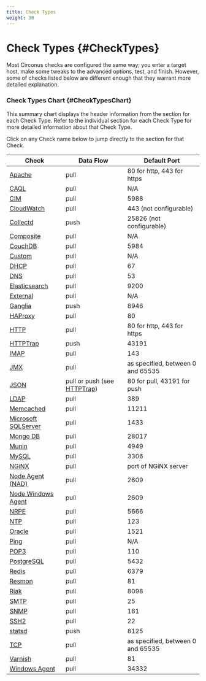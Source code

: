 ```yaml
---
title: Check Types
weight: 30
---
```


# Check Types {#CheckTypes}
Most Circonus checks are configured the same way; you enter a target host, make some tweaks to the advanced options, test, and finish. However, some of checks listed below are different enough that they warrant more detailed explanation.


### Check Types Chart {#CheckTypesChart}
This summary chart displays the header information from the section for each Check Type. Refer to the individual section for each Check Type for more detailed information about that Check Type.

Click on any Check name below to jump directly to the section for that Check.

| Check | Data Flow | Default Port |
|---|---|---|
| [Apache](/circonus/checks/check-types/apache) | pull | 80 for http, 443 for https |
| [CAQL](/circonus/checks/check-types/caql-check) | pull | N/A |
| [CIM](/circonus/checks/check-types/cim) | pull | 5988 |
| [CloudWatch](/circonus/checks/check-types/cloudwatch) | pull | 443 (not configurable) |
| [Collectd](/circonus/checks/check-types/collectd) | push | 25826 (not configurable) |
| [Composite](/circonus/checks/check-types/composite) | pull | N/A |
| [CouchDB](/circonus/checks/check-types/couchdb) | pull | 5984 |
| [Custom](/circonus/checks/check-types/custom) | pull | N/A |
| [DHCP](/circonus/checks/check-types/dhcp) | pull | 67 |
| [DNS](/circonus/checks/check-types/dns) | pull | 53 |
| [Elasticsearch](/circonus/checks/check-types/elastic-search) | pull | 9200 |
| [External](/circonus/checks/check-types/external) | pull | N/A |
| [Ganglia](/circonus/checks/check-types/ganglia) | push | 8946 |
| [HAProxy](/circonus/checks/check-types/haproxy) | pull | 80 |
| [HTTP](/circonus/checks/check-types/http) | pull | 80 for http, 443 for https |
| [HTTPTrap](/circonus/checks/check-types/httptrap) | push | 43191 |
| [IMAP](/circonus/checks/check-types/imap) | pull | 143 |
| [JMX](/circonus/checks/check-types/jmx) | pull | as specified, between 0 and 65535 |
| [JSON](/circonus/checks/check-types/json) | pull or push (see [HTTPTrap](/circonus/checks/check-types/httptrap)) | 80 for pull, 43191 for push |
| [LDAP](/circonus/checks/check-types/ldap) | pull | 389 |
| [Memcached](/circonus/checks/check-types/memcached) | pull | 11211 |
| [Microsoft SQLServer](/circonus/checks/check-types/microsoft-sql-server) | pull | 1433 |
| [Mongo DB](/circonus/checks/check-types/mongodb) | pull | 28017 |
| [Munin](/circonus/checks/check-types/munin) | pull | 4949 |
| [MySQL](/circonus/checks/check-types/mysql) | pull | 3306 |
| [NGiNX](/circonus/checks/check-types/nginx) | pull | port of NGiNX server |
| [Node Agent (NAD)](/circonus/checks/check-types/node-agent-nad) | pull | 2609 |
| [Node Windows Agent](/circonus/checks/check-types/node-windows-agent) | pull | 2609 |
| [NRPE](/circonus/checks/check-types/nrpe) | pull | 5666 |
| [NTP](/circonus/checks/check-types/ntp) | pull | 123 |
| [Oracle](/circonus/checks/check-types/oracle) | pull | 1521 |
| [Ping](/circonus/checks/check-types/ping) | pull | N/A |
| [POP3](/circonus/checks/check-types/pop3) | pull | 110 |
| [PostgreSQL](/circonus/checks/check-types/postgresql) | pull | 5432 |
| [Redis](/circonus/checks/check-types/redis) | pull | 6379 |
| [Resmon](/circonus/checks/check-types/resmon) | pull | 81 |
| [Riak](/circonus/checks/check-types/riak) | pull | 8098 |
| [SMTP](/circonus/checks/check-types/smtp) | pull | 25 |
| [SNMP](/circonus/checks/check-types/snmp) | pull | 161 |
| [SSH2](/circonus/checks/check-types/ssh2) | pull | 22 |
| [statsd](/circonus/checks/check-types/statsd) | push | 8125 |
| [TCP](/circonus/checks/check-types/tcp) | pull | as specified, between 0 and 65535 |
| [Varnish](/circonus/checks/check-types/varnish) | pull | 81 |
| [Windows Agent](/circonus/checks/check-types/windows-agent) | pull | 34332 |
